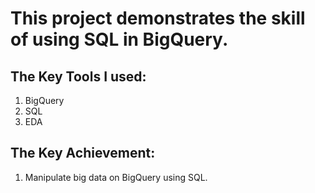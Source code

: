 # This project demonstrates the skill of using SQL in BigQuery.

## The Key Tools I used:
1. BigQuery
2. SQL
3. EDA

## The Key Achievement: 
1. Manipulate big data on BigQuery using SQL.

